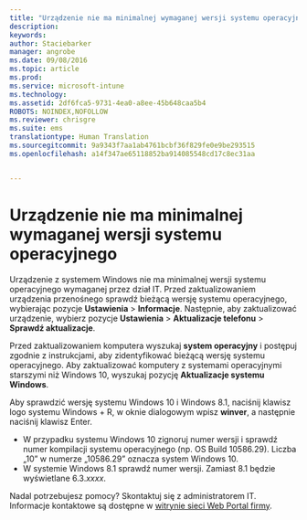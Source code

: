 ```yaml
---
title: "Urządzenie nie ma minimalnej wymaganej wersji systemu operacyjnego | Microsoft Intune"
description: 
keywords: 
author: Staciebarker
manager: angrobe
ms.date: 09/08/2016
ms.topic: article
ms.prod: 
ms.service: microsoft-intune
ms.technology: 
ms.assetid: 2df6fca5-9731-4ea0-a8ee-45b648caa5b4
ROBOTS: NOINDEX,NOFOLLOW
ms.reviewer: chrisgre
ms.suite: ems
translationtype: Human Translation
ms.sourcegitcommit: 9a9343f7aa1ab4761bcbf36f829fe0e9be293515
ms.openlocfilehash: a14f347ae65118852ba914085548cd17c8ec31aa


---
```



# Urządzenie nie ma minimalnej wymaganej wersji systemu operacyjnego

Urządzenie z systemem Windows nie ma minimalnej wersji systemu operacyjnego wymaganej przez dział IT. Przed zaktualizowaniem urządzenia przenośnego sprawdź bieżącą wersję systemu operacyjnego, wybierając pozycje **Ustawienia** &gt; **Informacje**. Następnie, aby zaktualizować urządzenie, wybierz pozycje **Ustawienia** &gt; **Aktualizacje telefonu** &gt; **Sprawdź aktualizacje**.

Przed zaktualizowaniem komputera wyszukaj **system operacyjny** i postępuj zgodnie z instrukcjami, aby zidentyfikować bieżącą wersję systemu operacyjnego. Aby zaktualizować komputery z systemami operacyjnymi starszymi niż Windows 10, wyszukaj pozycję **Aktualizacje systemu Windows**.

Aby sprawdzić wersję systemu Windows 10 i Windows 8.1, naciśnij klawisz logo systemu Windows + R, w oknie dialogowym wpisz **winver**, a następnie naciśnij klawisz Enter.

- W przypadku systemu Windows 10 zignoruj numer wersji i sprawdź numer kompilacji systemu operacyjnego (np. OS Build 10586.29). Liczba „10” w numerze „10586.29” oznacza system Windows 10.
- W systemie Windows 8.1 sprawdź numer wersji. Zamiast 8.1 będzie wyświetlane 6.3.*xxxx*.

Nadal potrzebujesz pomocy? Skontaktuj się z administratorem IT. Informacje kontaktowe są dostępne w [witrynie sieci Web Portal firmy](http://portal.manage.microsoft.com).



<!--HONumber=Oct16_HO2-->


